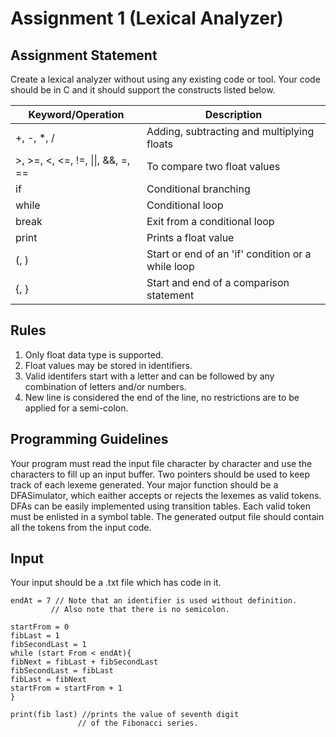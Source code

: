 # Assignment 1 (Lexical Analyzer)

## Assignment Statement
Create a lexical analyzer without using any existing code or tool. Your code should be in C and it should support the constructs listed below.

| Keyword/Operation      | Description |
| ----------- | ----------- |
| +, -, *, /     | Adding, subtracting and multiplying floats      |
| >, >=, <, <=, !=, \|\|, &&, =, ==  | To compare two float values      |
| if     | Conditional branching      |
| while  | Conditional loop       |
| break    | Exit from a conditional loop     |
| print | Prints a float value    |
| (, )     | Start or end of an 'if' condition or a while loop       |
| {, }  | Start and end of a comparison statement      |


## Rules
1. Only float data type is supported.
2. Float values may be stored in identifiers.
3. Valid identifers start with a letter and can be followed by any combination of letters and/or numbers.
4. New line is considered the end of the line, no restrictions are to be applied for a semi-colon.

## Programming Guidelines
Your program must read the input file character by character and use the characters to fill up an input buffer. Two pointers should be used to keep track of each lexeme generated. Your major function should be a DFASimulator, which eaither accepts or rejects the lexemes as valid tokens. DFAs can be easily implemented using transition tables. Each valid token must be enlisted in a symbol table. The generated output file should contain all the tokens from the input code.

## Input
Your input should be a .txt file which has code in it.
```
endAt = 7 // Note that an identifier is used without definition.
         // Also note that there is no semicolon.
         
startFrom = 0
fibLast = 1
fibSecondLast = 1
while (start From < endAt){
fibNext = fibLast + fibSecondLast
fibSecondLast = fibLast
fibLast = fibNext
startFrom = startFrom + 1
}

print(fib last) //prints the value of seventh digit
               // of the Fibonacci series.

```

